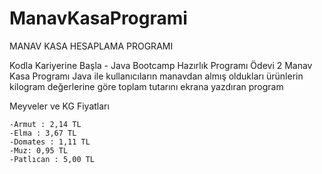 # ManavKasaProgrami
MANAV KASA HESAPLAMA PROGRAMI
  
   Kodla Kariyerine Başla - Java Bootcamp Hazırlık Programı Ödevi 2
   Manav Kasa Programı
   Java ile kullanıcıların manavdan almış oldukları ürünlerin kilogram değerlerine göre toplam tutarını ekrana yazdıran program
   
   Meyveler ve KG Fiyatları

    -Armut : 2,14 TL
    -Elma : 3,67 TL
    -Domates : 1,11 TL
    -Muz: 0,95 TL
    -Patlıcan : 5,00 TL
